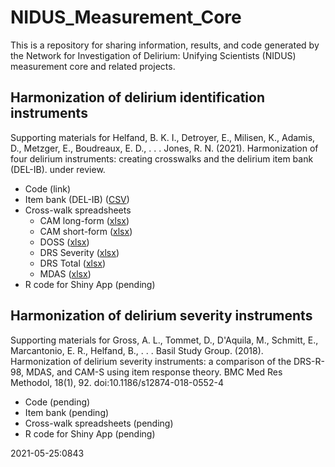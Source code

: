 # NIDUS_Measurement_Core
This is a repository for sharing information, results, and code generated by the Network for Investigation of Delirium: Unifying Scientists (NIDUS) measurement core and related projects.

## Harmonization of delirium identification instruments
Supporting materials for Helfand, B. K. I., Detroyer, E., Milisen, K., Adamis, D., Metzger, E., Boudreaux, E. D., . . . Jones, R. N. (2021). Harmonization of four delirium instruments: creating crosswalks and the delirium item bank (DEL-IB). under review. 

* Code (link)
* Item bank (DEL-IB) ([CSV](https://github.com/rnj0nes/NIDUS_Measurement_Core/blob/main/del-ib.csv))
* Cross-walk spreadsheets 
  * CAM long-form ([xlsx](https://github.com/rnj0nes/NIDUS_Measurement_Core/blob/main/CAM%20Long%20Form%20Crosswalk%20Clean.xlsx))
  * CAM short-form ([xlsx](https://github.com/rnj0nes/NIDUS_Measurement_Core/blob/main/CAM%20SHort%20Form%20Crosswalk%20Clean.xlsx))
  * DOSS ([xlsx](https://github.com/rnj0nes/NIDUS_Measurement_Core/blob/main/DOSS%20Crosswalk%20Clean.xlsx))
  * DRS Severity ([xlsx](https://github.com/rnj0nes/NIDUS_Measurement_Core/blob/main/DRS%20Severity%20Crosswalk%20Clean.xlsx))
  * DRS Total ([xlsx](https://github.com/rnj0nes/NIDUS_Measurement_Core/blob/main/DRS%20Total%20Crosswalk%20Clean.xlsx))
  * MDAS ([xlsx](https://github.com/rnj0nes/NIDUS_Measurement_Core/blob/main/MDAS%20Crosswalk%20Clean.xlsx))
* R code for Shiny App (pending)

## Harmonization of delirium severity instruments
Supporting materials for Gross, A. L., Tommet, D., D'Aquila, M., Schmitt, E., Marcantonio, E. R., Helfand, B., . . . Basil Study Group. (2018). Harmonization of delirium severity instruments: a comparison of the DRS-R-98, MDAS, and CAM-S using item response theory. BMC Med Res Methodol, 18(1), 92. doi:10.1186/s12874-018-0552-4

* Code (pending)
* Item bank (pending)
* Cross-walk spreadsheets (pending)
* R code for Shiny App (pending)

2021-05-25:0843
